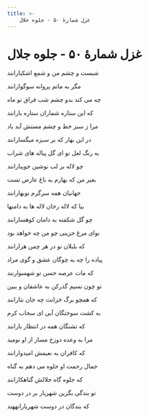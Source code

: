 ```yaml
---
title: >-
    غزل شمارهٔ ۵۰ - جلوه جلال
---
```

# غزل شمارهٔ ۵۰ - جلوه جلال

<div class="b" id="bn1"><div class="m1"><p>شبست و چشم من و شمع اشکبارانند</p></div>
<div class="m2"><p>مگر به ماتم پروانه سوگوارانند</p></div></div>
<div class="b" id="bn2"><div class="m1"><p>چه می کند بدو چشم شب فراق تو ماه</p></div>
<div class="m2"><p>که این ستاره شماران ستاره بارانند</p></div></div>
<div class="b" id="bn3"><div class="m1"><p>مرا ز سبز خط و چشم مستش آید یاد</p></div>
<div class="m2"><p>در این بهار که بر سبزه میگسارانند</p></div></div>
<div class="b" id="bn4"><div class="m1"><p>به رنگ لعل تو ای گل پیاله های شراب</p></div>
<div class="m2"><p>چو لاله بر لب نوشین جویبارانند</p></div></div>
<div class="b" id="bn5"><div class="m1"><p>بغیر من که بهارم به باغ عارض تست</p></div>
<div class="m2"><p>جهانیان همه سرگرم نوبهارانند</p></div></div>
<div class="b" id="bn6"><div class="m1"><p>بیا که لاله رخان لاله ها به دامنها</p></div>
<div class="m2"><p>چو گل شکفته به دامان کوهسارانند</p></div></div>
<div class="b" id="bn7"><div class="m1"><p>نوای مرغ حزینی چو من چه خواهد بود</p></div>
<div class="m2"><p>که بلبلان تو در هر چمن هزارانند</p></div></div>
<div class="b" id="bn8"><div class="m1"><p>پیاده را چه به چوگان عشق و گوی مراد</p></div>
<div class="m2"><p>که مات عرصه حسن تو شهسوارنند</p></div></div>
<div class="b" id="bn9"><div class="m1"><p>تو چون نسیم گذرکن به عاشقان و ببین</p></div>
<div class="m2"><p>که همچو برگ خزانت چه جان نثارانند</p></div></div>
<div class="b" id="bn10"><div class="m1"><p>به کشت سوختگان آبی ای سحاب کرم</p></div>
<div class="m2"><p>که تشنگان همه در انتظار بارانند</p></div></div>
<div class="b" id="bn11"><div class="m1"><p>مرا به وعده دوزخ مساز از او نومید</p></div>
<div class="m2"><p>که کافران به نعیمش امیدوارانند</p></div></div>
<div class="b" id="bn12"><div class="m1"><p>جمال رحمت او جلوه می دهم به گناه</p></div>
<div class="m2"><p>که جلوه گاه جلالش گناهکارانند</p></div></div>
<div class="b" id="bn13"><div class="m1"><p>تو بندگی بگزین شهریار بر در دوست</p></div>
<div class="m2"><p>که بندگان در دوست شهریارانههند</p></div></div>
